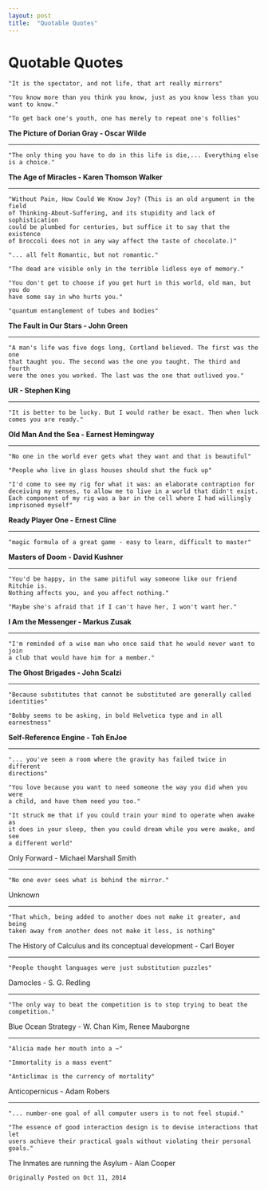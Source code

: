 ```yaml
---
layout: post
title:  "Quotable Quotes"
---
```

Quotable Quotes
===============


    "It is the spectator, and not life, that art really mirrors"

    "You know more than you think you know, just as you know less than you want to know."

    "To get back one's youth, one has merely to repeat one's follies"

**The Picture of Dorian Gray - Oscar Wilde**

---

    "The only thing you have to do in this life is die,... Everything else is a choice."

**The Age of Miracles - Karen Thomson Walker**

---

    "Without Pain, How Could We Know Joy? (This is an old argument in the field
    of Thinking-About-Suffering, and its stupidity and lack of sophistication
    could be plumbed for centuries, but suffice it to say that the existence
    of broccoli does not in any way affect the taste of chocolate.)"

    "... all felt Romantic, but not romantic."

    "The dead are visible only in the terrible lidless eye of memory."

    "You don't get to choose if you get hurt in this world, old man, but you do
    have some say in who hurts you."

    "quantum entanglement of tubes and bodies"

**The Fault in Our Stars - John Green**

---

    "A man's life was five dogs long, Cortland believed. The first was the one
    that taught you. The second was the one you taught. The third and fourth
    were the ones you worked. The last was the one that outlived you."

**UR - Stephen King**

---

    "It is better to be lucky. But I would rather be exact. Then when luck
    comes you are ready."

**Old Man And the Sea - Earnest Hemingway**

---

    "No one in the world ever gets what they want and that is beautiful"

    "People who live in glass houses should shut the fuck up"

    "I'd come to see my rig for what it was: an elaborate contraption for
    deceiving my senses, to allow me to live in a world that didn't exist.
    Each component of my rig was a bar in the cell where I had willingly
    imprisoned myself"

**Ready Player One - Ernest Cline**

---

    "magic formula of a great game - easy to learn, difficult to master"

**Masters of Doom - David Kushner**

---

    "You'd be happy, in the same pitiful way someone like our friend Ritchie is.
    Nothing affects you, and you affect nothing."

    "Maybe she's afraid that if I can't have her, I won't want her."

**I Am the Messenger - Markus Zusak**

---

    "I'm reminded of a wise man who once said that he would never want to join
    a club that would have him for a member."

**The Ghost Brigades - John Scalzi**

---

    "Because substitutes that cannot be substituted are generally called identities"

    "Bobby seems to be asking, in bold Helvetica type and in all earnestness"

**Self-Reference Engine - Toh EnJoe**

---

    "... you've seen a room where the gravity has failed twice in different
    directions"

    "You love because you want to need someone the way you did when you were
    a child, and have them need you too."

    "It struck me that if you could train your mind to operate when awake as
    it does in your sleep, then you could dream while you were awake, and see
    a different world"

Only Forward - Michael Marshall Smith

---

    "No one ever sees what is behind the mirror."

Unknown

---

    "That which, being added to another does not make it greater, and being
    taken away from another does not make it less, is nothing"

The History of Calculus and its conceptual development - Carl Boyer

---

    "People thought languages were just substitution puzzles"

Damocles - S. G. Redling

---

    "The only way to beat the competition is to stop trying to beat the competition."

Blue Ocean Strategy - W. Chan Kim, Renee Mauborgne

---

    "Alicia made her mouth into a ~"

    "Immortality is a mass event"

    "Anticlimax is the currency of mortality"

Anticopernicus - Adam Robers

---

    "... number-one goal of all computer users is to not feel stupid."

    "The essence of good interaction design is to devise interactions that let
    users achieve their practical goals without violating their personal goals."

The Inmates are running the Asylum - Alan Cooper


`Originally Posted on Oct 11, 2014`
